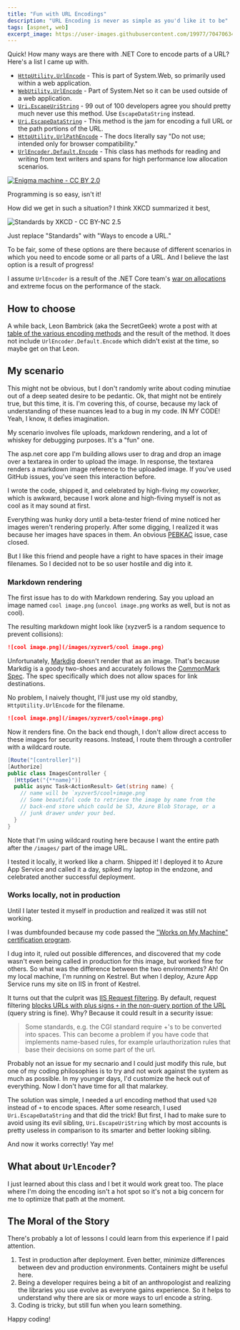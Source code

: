 ```yaml
---
title: "Fun with URL Encodings"
description: "URL Encoding is never as simple as you'd like it to be"
tags: [aspnet, web]
excerpt_image: https://user-images.githubusercontent.com/19977/70470634-5278b580-1a80-11ea-81d1-f0c41a392071.jpg
---
```


Quick! How many ways are there with .NET Core to encode parts of a URL? Here's a list I came up with.

* [`HttpUtility.UrlEncode`](https://docs.microsoft.com/en-us/dotnet/api/system.web.httputility.urlencode?view=netcore-3.0) - This is part of System.Web, so primarily used within a web application.
* [`WebUtility.UrlEncode`](https://docs.microsoft.com/en-us/dotnet/api/system.net.webutility.urlencode?view=netcore-3.0#System_Net_WebUtility_UrlEncode_System_String_) - Part of System.Net so it can be used outside of a web application.
* [`Uri.EscapeUriString`](https://docs.microsoft.com/en-us/dotnet/api/system.uri.escapeuristring?view=netcore-3.0) - 99 out of 100 developers agree you should pretty much never use this method. Use `EscapeDataString` instead.
* [`Uri.EscapeDataString`](https://docs.microsoft.com/en-us/dotnet/api/system.uri.escapedatastring?view=netcore-3.0) - This method is the jam for encoding a full URL or the path portions of the URL.
* [`HttpUtility.UrlPathEncode`](https://docs.microsoft.com/en-us/dotnet/api/system.web.httputility.urlpathencode?view=netcore-3.0) - The docs literally say "Do not use; intended only for browser compatibility."
* [`UrlEncoder.Default.Encode`](https://docs.microsoft.com/en-us/dotnet/api/system.text.encodings.web.urlencoder?view=netcore-3.0) - This class has methods for reading and writing from text writers and spans for high performance low allocation scenarios.

[![Enigma machine - CC BY 2.0](https://user-images.githubusercontent.com/19977/70470634-5278b580-1a80-11ea-81d1-f0c41a392071.jpg)](https://www.flickr.com/photos/manunimaths/44960892745)


Programming is so easy, isn't it!

How did we get in such a situation? I think XKCD summarized it best,

![Standards by XKCD - CC BY-NC 2.5](https://imgs.xkcd.com/comics/standards.png)

Just replace "Standards" with "Ways to encode a URL."

To be fair, some of these options are there because of different scenarios in which you need to encode some or all parts of a URL. And I believe the last option is a result of progress!

I assume `UrlEncoder` is a result of the .NET Core team's [war on allocations](https://devblogs.microsoft.com/dotnet/performance-improvements-in-net-core/) and extreme focus on the performance of the stack.

## How to choose

A while back, Leon Bambrick (aka the SecretGeek) wrote a post with at [table of the various encoding methods](http://www.secretgeek.net/uri_enconding) and the result of the method. It does not include `UrlEncoder.Default.Encode` which didn't exist at the time, so maybe get on that Leon.

## My scenario

This might not be obvious, but I don't randomly write about coding minutiae out of a deep seated desire to be pedantic. Ok, that might not be entirely true, but this time, it is. I'm covering this, of course, because my lack of understanding of these nuances lead to a bug in my code. IN MY CODE! Yeah, I know, it defies imagination.

My scenario involves file uploads, markdown rendering, and a lot of whiskey for debugging purposes. It's a "fun" one.

The asp.net core app I'm building allows user to drag and drop an image over a textarea in order to upload the image. In response, the textarea renders a markdown image reference to the uploaded image. If you've used GitHub issues, you've seen this interaction before.

I wrote the code, shipped it, and celebrated by high-fiving my coworker, which is awkward, because I work alone and high-fiving myself is not as cool as it may sound at first.

Everything was hunky dory until a beta-tester friend of mine noticed her images weren't rendering properly. After some digging, I realized it was because her images have spaces in them. An obvious [PEBKAC](https://www.computerhope.com/jargon/p/pebkac.htm) issue, case closed.

But I like this friend and people have a right to have spaces in their image filenames. So I decided not to be so user hostile and dig into it.

### Markdown rendering

The first issue has to do with Markdown rendering. Say you upload an image named `cool image.png` (`uncool image.png` works as well, but is not as cool).

The resulting markdown might look like (xyzver5 is a random sequence to prevent collisions):

```md
![cool image.png](/images/xyzver5/cool image.png)
```

Unfortunately, [Markdig](https://github.com/lunet-io/markdig) doesn't render that as an image. That's because Markdig is a goody two-shoes and accurately follows the [CommonMark Spec](https://spec.commonmark.org/0.28/#link-destination). The spec specifically which does not allow spaces for link destinations.

No problem, I naively thought, I'll just use my old standby, `HttpUtility.UrlEncode` for the filename.

```md
![cool image.png](/images/xyzver5/cool+image.png)
```

Now it renders fine. On the back end though, I don't allow direct access to these images for security reasons. Instead, I route them through a controller with a wildcard route.

```cs
[Route("[controller]")]
[Authorize]
public class ImagesController {
  [HttpGet("{**name}")]
  public async Task<ActionResult> Get(string name) {
    // name will be `xyzver5/cool+image.png`
    // Some beautiful code to retrieve the image by name from the
    // back-end store which could be S3, Azure Blob Storage, or a
    // junk drawer under your bed.
  }
}
```

Note that I'm using wildcard routing here because I want the entire path after the `/images/` part of the image URL.

I tested it locally, it worked like a charm. Shipped it! I deployed it to Azure App Service and called it a day, spiked my laptop in the endzone, and celebrated another successful deployment.

### Works locally, not in production

Until I later tested it myself in production and realized it was still not working.

I was dumbfounded because my code passed the ["Works on My Machine" certification program](https://blog.codinghorror.com/the-works-on-my-machine-certification-program/).

I dug into it, ruled out possible differences, and discovered that my code wasn't even being called in production for this image, but worked fine for others. So what was the difference between the two environments? Ah! On my local machine, I'm running on Kestrel. But when I deploy, Azure App Service runs my site on IIS in front of Kestrel.

It turns out that the culprit was [IIS Request filtering](https://docs.microsoft.com/en-us/iis/configuration/system.webserver/security/requestfiltering/). By default, request filtering [blocks URLs with plus signs `+` in the non-query portion of the URL](https://blogs.iis.net/thomad/iis7-rejecting-urls-containing) (query string is fine). Why? Because it could result in a security issue:

> Some standards, e.g. the CGI standard require +'s to be converted into spaces. This can become a problem if you have code that implements name-based rules, for example urlauthorization rules that base their decisions on some part of the url.

Probably not an issue for my secnario and I could just modify this rule, but one of my coding philosophies is to try and not work against the system as much as possible. In my younger days, I'd customize the heck out of everything. Now I don't have time for all that malarkey.

The solution was simple, I needed a url encoding method that used `%20` instead of `+` to encode spaces. After some research, I used `Uri.EscapeDataString` and that did the trick! But first, I had to make sure to avoid using its evil sibling, `Uri.EscapeUriString` which by most accounts is pretty useless in comparison to its smarter and better looking sibling.

And now it works correctly! Yay me!

## What about `UrlEncoder`?

I just learned about this class and I bet it would work great too. The place where I'm doing the encoding isn't a hot spot so it's not a big concern for me to optimize that path at the moment.

## The Moral of the Story

There's probably a lot of lessons I could learn from this experience if I paid attention.

1. Test in production after deployment. Even better, minimize differences between dev and production environments. Containers might be useful here.
2. Being a developer requires being a bit of an anthropologist and realizing the libraries you use evolve as everyone gains experience. So it helps to understand why there are six or more ways to url encode a string.
3. Coding is tricky, but still fun when you learn something.

Happy coding!
